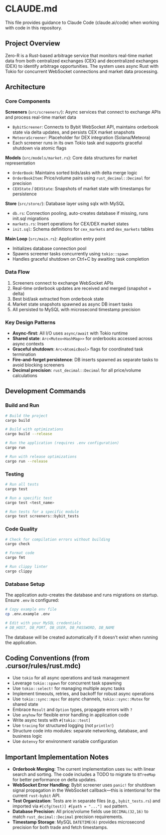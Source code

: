 # CLAUDE.md

This file provides guidance to Claude Code (claude.ai/code) when working with code in this repository.

## Project Overview

Zero-R is a Rust-based arbitrage service that monitors real-time market data from both centralized exchanges (CEX) and decentralized exchanges (DEX) to identify arbitrage opportunities. The system uses async Rust with Tokio for concurrent WebSocket connections and market data processing.

## Architecture

### Core Components

**Screeners** (`src/screeners/`): Async services that connect to exchange APIs and process real-time market data
- `BybitScreener`: Connects to Bybit WebSocket API, maintains orderbook state via delta updates, and persists CEX market snapshots
- `MeteoraScreener`: Placeholder for DEX integration (Solana/Meteora)
- Each screener runs in its own Tokio task and supports graceful shutdown via atomic flags

**Models** (`src/models/market.rs`): Core data structures for market representation
- `OrderBook`: Maintains sorted bids/asks with delta merge logic
- `OrderBookItem`: Price/volume pairs using `rust_decimal::Decimal` for precision
- `CEXState` / `DEXState`: Snapshots of market state with timestamps for persistence

**Store** (`src/store/`): Database layer using sqlx with MySQL
- `db.rs`: Connection pooling, auto-creates database if missing, runs init.sql migrations
- `markets.rs`: Insert operations for CEX/DEX market states
- `init.sql`: Schema definitions for `cex_markets` and `dex_markets` tables

**Main Loop** (`src/main.rs`): Application entry point
- Initializes database connection pool
- Spawns screener tasks concurrently using `tokio::spawn`
- Handles graceful shutdown on Ctrl+C by awaiting task completion

### Data Flow

1. Screeners connect to exchange WebSocket APIs
2. Real-time orderbook updates are received and merged (snapshot + delta)
3. Best bid/ask extracted from orderbook state
4. Market state snapshots spawned as async DB insert tasks
5. All persisted to MySQL with microsecond timestamp precision

### Key Design Patterns

- **Async-first**: All I/O uses `async/await` with Tokio runtime
- **Shared state**: `Arc<Mutex<HashMap>>` for orderbooks accessed across async contexts
- **Graceful shutdown**: `Arc<AtomicBool>` flags for coordinated task termination
- **Fire-and-forget persistence**: DB inserts spawned as separate tasks to avoid blocking screeners
- **Decimal precision**: `rust_decimal::Decimal` for all price/volume calculations

## Development Commands

### Build and Run
```bash
# Build the project
cargo build

# Build with optimizations
cargo build --release

# Run the application (requires .env configuration)
cargo run

# Run with release optimizations
cargo run --release
```

### Testing
```bash
# Run all tests
cargo test

# Run a specific test
cargo test <test_name>

# Run tests for a specific module
cargo test screeners::bybit_tests
```

### Code Quality
```bash
# Check for compilation errors without building
cargo check

# Format code
cargo fmt

# Run clippy linter
cargo clippy
```

### Database Setup

The application auto-creates the database and runs migrations on startup. Ensure `.env` is configured:

```bash
# Copy example env file
cp .env.example .env

# Edit with your MySQL credentials
# DB_HOST, DB_PORT, DB_USER, DB_PASSWORD, DB_NAME
```

The database will be created automatically if it doesn't exist when running the application.

## Coding Conventions (from .cursor/rules/rust.mdc)

- Use `tokio` for all async operations and task management
- Leverage `tokio::spawn` for concurrent task spawning
- Use `tokio::select!` for managing multiple async tasks
- Implement timeouts, retries, and backoff for robust async operations
- Use `tokio::sync::mpsc` for async channels, `tokio::sync::Mutex` for shared state
- Embrace `Result` and `Option` types, propagate errors with `?`
- Use `anyhow` for flexible error handling in application code
- Write async tests with `#[tokio::test]`
- Use `tracing` for structured logging (not `println!`)
- Structure code into modules: separate networking, database, and business logic
- Use `dotenvy` for environment variable configuration

## Important Implementation Notes

- **Orderbook Merging**: The current implementation uses `Vec` with linear search and sorting. The code includes a TODO to migrate to `BTreeMap` for better performance on delta updates.
- **WebSocket Error Handling**: Bybit screener uses `panic!` for shutdown signal propagation in the WebSocket callback—this is intentional for the current `rust-bybit` API.
- **Test Organization**: Tests are in separate files (e.g., `bybit_tests.rs`) and imported via `#[cfg(test)] #[path = "..."] mod` pattern.
- **Database Precision**: All price/volume fields use `DECIMAL(32,16)` to match `rust_decimal::Decimal` precision requirements.
- **Timestamp Storage**: MySQL `DATETIME(6)` provides microsecond precision for both trade and fetch timestamps.
